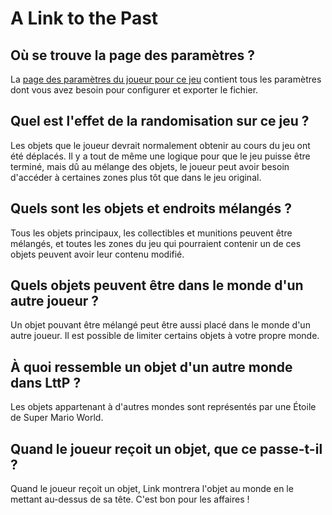 # A Link to the Past

## Où se trouve la page des paramètres ?

La [page des paramètres du joueur pour ce jeu](../player-settings) contient tous les paramètres dont vous avez besoin 
pour configurer et exporter le fichier.

## Quel est l'effet de la randomisation sur ce jeu ?

Les objets que le joueur devrait normalement obtenir au cours du jeu ont été déplacés. Il y a tout de même une logique
pour que le jeu puisse être terminé, mais dû au mélange des objets, le joueur peut avoir besoin d'accéder à certaines
zones plus tôt que dans le jeu original.

## Quels sont les objets et endroits mélangés ?

Tous les objets principaux, les collectibles et munitions peuvent être mélangés, et toutes les zones du jeu qui
pourraient contenir un de ces objets peuvent avoir leur contenu modifié.

## Quels objets peuvent être dans le monde d'un autre joueur ?

Un objet pouvant être mélangé peut être aussi placé dans le monde d'un autre joueur. Il est possible de limiter certains
objets à votre propre monde.

## À quoi ressemble un objet d'un autre monde dans LttP ?

Les objets appartenant à d'autres mondes sont représentés par une Étoile de Super Mario World.

## Quand le joueur reçoit un objet, que ce passe-t-il ?

Quand le joueur reçoit un objet, Link montrera l'objet au monde en le mettant au-dessus de sa tête. C'est bon pour
les affaires !

